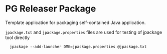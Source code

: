 # PG Releaser Package

Template application for packaging self-contained Java application.

`jpackage.txt` and `jpackage.properties` files are used for testing of jpackage tool directly

```shell
  jpackage --add-launcher DMK=jpackage.properties @jpackage.txt
```
